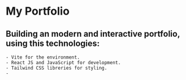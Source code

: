 # My Portfolio

## Building an modern and interactive portfolio, using this technologies:

    - Vite for the environment.
    - React JS and JavaScript for development.
    - Tailwind CSS libreries for styling.
    - 
